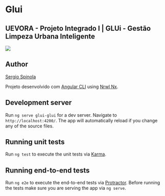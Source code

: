 # Glui

## UEVORA - Projeto Integrado I | GLUi - Gestão Limpeza Urbana Inteligente

<a href="http://www.uevora.pt"><img src="http://www.uevora.pt/extension/uepages/design/ueunidade_layout2/images/layout/logotipo_site.jpg"></a>

## Author

[Sergio Spinola](https://sergio-spinola.firebaseapp.com)

Projeto desenvolvido com [Angular CLI](https://github.com/angular/angular-cli) using [Nrwl Nx](https://nrwl.io/nx).

## Development server

Run `ng serve glui-glui` for a dev server. Navigate to `http://localhost:4200/`. The app will automatically reload if you change any of the source files.

## Running unit tests

Run `ng test` to execute the unit tests via [Karma](https://karma-runner.github.io).

## Running end-to-end tests

Run `ng e2e` to execute the end-to-end tests via [Protractor](http://www.protractortest.org/).
Before running the tests make sure you are serving the app via `ng serve`.